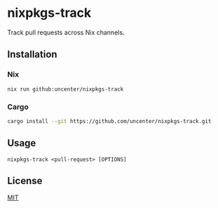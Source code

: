 # nixpkgs-track

Track pull requests across Nix channels.

## Installation

### Nix

```
nix run github:uncenter/nixpkgs-track
```

### Cargo

```sh
cargo install --git https://github.com/uncenter/nixpkgs-track.git
```

## Usage

```
nixpkgs-track <pull-request> [OPTIONS]
```

## License

[MIT](LICENSE)
